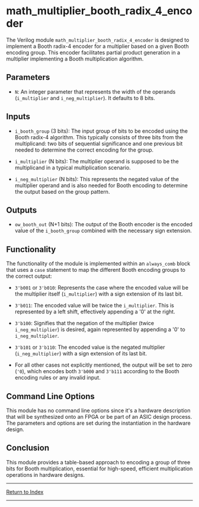 # math_multiplier_booth_radix_4_encoder

The Verilog module `math_multiplier_booth_radix_4_encoder` is designed to implement a Booth radix-4 encoder for a multiplier based on a given Booth encoding group. This encoder facilitates partial product generation in a multiplier implementing a Booth multiplication algorithm.

## Parameters

- `N`: An integer parameter that represents the width of the operands (`i_multiplier` and `i_neg_multiplier`). It defaults to 8 bits.

## Inputs

- `i_booth_group` (3 bits): The input group of bits to be encoded using the Booth radix-4 algorithm. This typically consists of three bits from the multiplicand: two bits of sequential significance and one previous bit needed to determine the correct encoding for the group.

- `i_multiplier` (N bits): The multiplier operand is supposed to be the multiplicand in a typical multiplication scenario.

- `i_neg_multiplier` (N bits): This represents the negated value of the multiplier operand and is also needed for Booth encoding to determine the output based on the group pattern.

## Outputs

- `ow_booth_out` (N+1 bits): The output of the Booth encoder is the encoded value of the `i_booth_group` combined with the necessary sign extension.

## Functionality

The functionality of the module is implemented within an `always_comb` block that uses a `case` statement to map the different Booth encoding groups to the correct output:

- `3'b001` or `3'b010`: Represents the case where the encoded value will be the multiplier itself (`i_multiplier`) with a sign extension of its last bit.

- `3'b011`: The encoded value will be twice the `i_multiplier`. This is represented by a left shift, effectively appending a '0' at the right.

- `3'b100`: Signifies that the negation of the multiplier (twice `i_neg_multiplier`) is desired, again represented by appending a '0' to `i_neg_multiplier`.

- `3'b101` or `3'b110`: The encoded value is the negated multiplier (`i_neg_multiplier`) with a sign extension of its last bit.

- For all other cases not explicitly mentioned, the output will be set to zero (`'0`), which encodes both `3'b000` and `3'b111` according to the Booth encoding rules or any invalid input.

## Command Line Options

This module has no command line options since it's a hardware description that will be synthesized onto an FPGA or be part of an ASIC design process. The parameters and options are set during the instantiation in the hardware design.

## Conclusion

This module provides a table-based approach to encoding a group of three bits for Booth multiplication, essential for high-speed, efficient multiplication operations in hardware designs.

---

[Return to Index](index.md)

---
